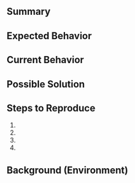 <!--- Make sure you have a title relevant to the bug! -->

## Summary
<!--- Tell us what happened before and during what you experienced. -->

## Expected Behavior
<!--- Tell us what should happen. -->

## Current Behavior
<!--- Tell us what happens instead of the expected behaviour. -->

## Possible Solution
<!--- Not obligatory, but suggest a fix/reason for the bug. -->

## Steps to Reproduce
<!---  Tell us what you did in order for this to happen. -->
1.
2.
3.
4.

## Background (Environment)
<!--- Tell us there anything else we should know about that may or -->
<!--- may not help to reproduce this bug. -->

